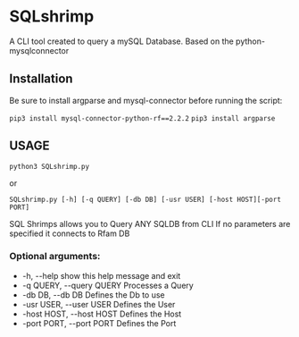 # SQLshrimp
A CLI tool created to query a mySQL Database. Based on the python-mysqlconnector

## Installation 
Be sure to install argparse and mysql-connector before running the script:

`pip3 install mysql-connector-python-rf==2.2.2`
`pip3 install argparse`



## USAGE

`python3 SQLshrimp.py`

or


`SQLshrimp.py [-h] [-q QUERY] [-db DB] [-usr USER] [-host HOST][-port PORT]`

  SQL Shrimps allows you to Query ANY SQLDB from CLI
 If no parameters are specified it connects to Rfam DB

### Optional arguments:
*  -h, --help            show this help message and exit
*  -q QUERY, --query QUERY Processes a Query
*  -db DB, --db DB         Defines the Db to use
*  -usr USER, --user USER  Defines the User
*  -host HOST, --host HOST Defines the Host
*  -port PORT, --port PORT Defines the Port
